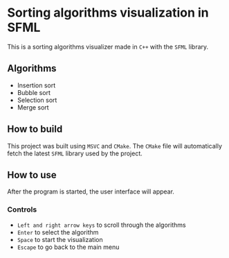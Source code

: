 # Sorting algorithms visualization in SFML

This is a sorting algorithms visualizer made in `C++` with the `SFML` library.

## Algorithms
- Insertion sort
- Bubble sort
- Selection sort
- Merge sort

## How to build
This project was built using `MSVC` and `CMake`. The `CMake` file will automatically fetch the latest `SFML` library used by the project.

##	How to use
After the program is started, the user interface will appear.

### Controls
- `Left and right arrow keys` to scroll through the algorithms
- `Enter` to select the algorithm
- `Space` to start the visualization
- `Escape` to go back to the main menu